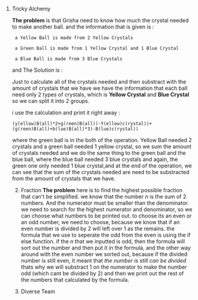 1.  Tricky Alchemy

    **The problem** is that Grisha need to know how much the crystal needed to make another ball.
    and the information that is given is :
    ```
     a Yellow Ball is made from 2 Yellow Crystals
    ```
    ```
     a Green Ball is made from 1 Yellow Crystal and 1 Blue Crystal
    ```
    ```
     a Blue Ball is made from 3 Blue Crystals
    ```
    
    and The Solution is :
    
    Just to calculate all of the crystals needed and then substract with the amount of crystals that we have
    we have the information that each ball need only 2 types of crystals, which is **Yellow Crystal** and **Blue Crystal**
    so we can split it into 2 groups.
    
    i use the calculation and print it right away :
    ```
    (y(ellow)B(all)*2+g(reen)B(all))-Y(ellow)c(rystal))+(g(reen)B(all)+b(lue)B(all)*3)-B(lue)c(rystal))
    ```
    where the green ball is in the both of the operation.
    Yellow Ball needed 2 crystals and a green ball needed 1 yellow crystal, so we sum the amount of crystals needed and we do the same          thing to the green ball and the blue ball, where the blue ball needed 3 blue crystals and again, the green one only needed 1 blue          crystal,and at the end of the operation, we can see that the sum of the crystals needed are need to be substracted from the amount of      crystals that we have.
    
    2. Fraction
       **The problem** here is to find the highest possible fraction that can't be simplified.
       we know that the number *n* is the sum of 2 numbers. And the numerator must be smaller than the denominator.
       we need to search for the highest numerator and denominator, so we can choose what numbers to be printed out.
       to choose its an even or an odd number, we need to choose, because we know that if an even number is divided by 2 will left over        1 as the remains.
       the formula that we use to seperate the odd from the even is using the if else function.
       if the *n* that we inputted is odd, then the formula will sort out the number and then put it in the formula, and the other way          around with the even number
       we sorted out, because if the divided number is still even, it meant that *the number is still can be divided*
       thats why we will substract 1 on the numerator to make the number odd (which cant be divided by 2)
       and then we print out the rest of the numbers that calculated by the formula.
       
       
    3. Diverse Team

       
       
       
       
       
       
       
       
       
       
       
       
       
